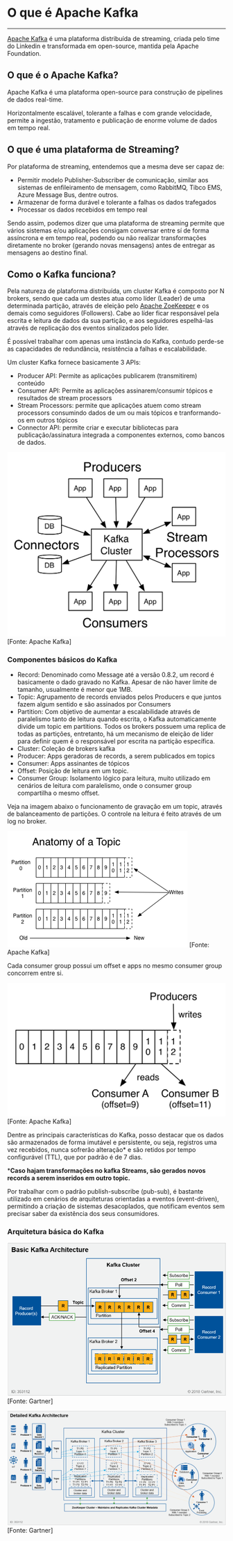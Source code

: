 # O que é Apache Kafka

---
[Apache Kafka](https://kafka.apache.org/) é uma plataforma distribuída de streaming, criada pelo time do Linkedin e transformada em open-source, mantida pela Apache Foundation.

## O que é o Apache Kafka?

Apache Kafka é uma plataforma open-source para construção de pipelines de dados real-time. 

Horizontalmente escalável, tolerante a falhas e com grande velocidade, permite a ingestão, tratamento e publicação de enorme volume de dados em tempo real.

## O que é uma plataforma de Streaming?

Por plataforma de streaming, entendemos que a mesma deve ser capaz de:

- Permitir modelo Publisher-Subscriber de comunicação, similar aos sistemas de enfileiramento de mensagem, como RabbitMQ, Tibco EMS, Azure Message Bus, dentre outros.
- Armazenar de forma durável e tolerante a falhas os dados trafegados
- Processar os dados recebidos em tempo real

Sendo assim, podemos dizer que uma plataforma de streaming permite que vários sistemas e/ou aplicações consigam conversar entre sí de forma assíncrona e em tempo real, podendo ou não realizar transformações diretamente no broker (gerando novas mensagens) antes de entregar as mensagens ao destino final.

## Como o Kafka funciona?

Pela natureza de plataforma distribuída, um cluster Kafka é composto por N brokers, sendo que cada um destes atua como líder (Leader) de uma determinada partição, através de eleição pelo [Apache ZoeKeeper](https://zookeeper.apache.org/) e os demais como seguidores (Followers). 
Cabe ao líder ficar responsável pela escrita e leitura de dados da sua partição, e aos seguidores espelhá-las através de replicação dos eventos sinalizados pelo líder.

É possível trabalhar com apenas uma instância do Kafka, contudo perde-se as capacidades de redundância, resistência a falhas e escalabilidade.

Um cluster Kafka fornece basicamente 3 APIs:

- Producer API: Permite as aplicações publicarem (transmitirem) conteúdo
- Consumer API: Permite as aplicações assinarem/consumir tópicos e resultados de stream processors
- Stream Processors: permite que aplicações atuem como stream processors consumindo dados de um ou mais tópicos e tranformando-os em outros tópicos
- Connector API: permite criar e executar bibliotecas para publicação/assinatura integrada a componentes externos, como bancos de dados.

![kafka-apis.jpg](arquivos/kafka-apis-3a965a81-94ed-405d-b45a-e6eac94a496d.jpg)
[Fonte: Apache Kafka]

### Componentes básicos do Kafka

- Record: Denominado como Message até a versão 0.8.2, um record é basicamente o dado gravado no Kafka. Apesar de não haver limite de tamanho, usualmente é menor que 1MB.
- Topic: Agrupamento de records enviados pelos Producers e que juntos fazem algum sentido e são assinados por Consumers
- Partition: Com objetivo de aumentar a escalabilidade através de paralelismo tanto de leitura quando escrita, o Kafka automaticamente divide um topic em partitions. Todos os brokers possuem uma replica de todas as partições, entretanto, há um mecanismo de eleição de líder para definir quem é o responsável por escrita na partição específica.
- Cluster: Coleção de brokers kafka
- Producer: Apps geradoras de records, a serem publicados em topics
- Consumer: Apps assinantes de tópicos
- Offset: Posição de leitura em um topic.
- Consumer Group: Isolamento lógico para leitura, muito utilizado em cenários de leitura com paralelismo, onde o consumer group compartilha o mesmo offset.

Veja na imagem abaixo o funcionamento de gravação em um topic, através de balanceamento de partições. O controle na leitura é feito através de um log no broker.

![log_anatomy.png](arquivos/log_anatomy-f28cd01c-4cf1-4690-a3c9-20c72afc0013.png)
[Fonte: Apache Kafka]

Cada consumer group possui um offset e apps no mesmo consumer group concorrem entre si.

![log_consumer.png](arquivos/log_consumer-90c615bf-ce45-4842-abc7-30eb30272b88.png)
[Fonte: Apache Kafka]

Dentre as principais características do Kafka, posso destacar que os dados são armazenados de forma imutável e persistente, ou seja, registros uma vez recebidos, nunca sofrerão alteração* e são retidos por tempo configurável (TTL), que por padrão é de 7 dias.

***Caso hajam transformações no kafka Streams, são gerados novos records a serem inseridos em outro topic.**

Por trabalhar com o padrão publish-subscribe (pub-sub), é bastante utilizado em cenários de arquiteturas orientadas a eventos (event-driven), permitindo a criação de sistemas desacoplados, que notificam eventos sem precisar saber da existência dos seus consumidores.

### Arquitetura básica do Kafka

![353112_0001.png](arquivos/353112_0001-8a3eb6aa-50ba-49f6-92db-40fb6da7fd97.png)
[Fonte: Gartner]

![353112_0002.png](arquivos/353112_0002-dc59f4d8-6904-421c-a124-beea322e55b9.png)
[Fonte: Gartner]
